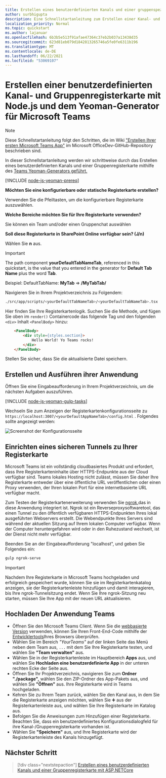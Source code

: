 ```yaml
---
title: Erstellen eines benutzerdefinierten Kanals und einer gruppenspezifischen Registerkarte mit Node.js und dem Yeoman-Generator für Microsoft Teams
author: surbhigupta
description: Eine Schnellstartanleitung zum Erstellen einer Kanal- und Gruppenregisterkarte mit dem Yeoman-Generator für Microsoft Teams.
localization_priority: Normal
ms.topic: quickstart
ms.author: lajanuar
ms.openlocfilehash: 6b3b5e513f91afae47364c37eb2b037a13438d35
ms.sourcegitcommit: 623d81eb079d1842813265746a5fe0fe6311b196
ms.translationtype: MT
ms.contentlocale: de-DE
ms.lasthandoff: 06/22/2021
ms.locfileid: "53069107"
---
```

# <a name="create-a-custom-channel-and-group-tab-using-nodejs-and-the-yeoman-generator-for-microsoft-teams"></a>Erstellen einer benutzerdefinierten Kanal- und Gruppenregisterkarte mit Node.js und dem Yeoman-Generator für Microsoft Teams

>[!NOTE]
>Diese Schnellstartanleitung folgt den Schritten, die im Wiki ["Erstellen Ihrer ersten Microsoft Teams App"](https://github.com/OfficeDev/generator-teams/wiki/Build-Your-First-Microsoft-Teams-App) im Microsoft OfficeDev-GitHub-Repository beschrieben sind.

In dieser Schnellstartanleitung werden wir schrittweise durch das Erstellen eines benutzerdefinierten Kanals und einer Gruppenregisterkarte mithilfe des [Teams Yeoman-Generators geführt.](https://github.com/OfficeDev/generator-teams/)

[!INCLUDE [node-js-yeoman-prereq](~/includes/tabs/node-js-yeoman-prereq.md)]

**Möchten Sie eine konfigurierbare oder statische Registerkarte erstellen?**

Verwenden Sie die Pfeiltasten, um die konfigurierbare Registerkarte auszuwählen.

**Welche Bereiche möchten Sie für Ihre Registerkarte verwenden?**

Sie können ein Team und/oder einen Gruppenchat auswählen

**Soll diese Registerkarte in SharePoint Online verfügbar sein? (J/n)** 

Wählen Sie **n** aus.

>[!IMPORTANT]
>The path component **yourDefaultTabNameTab**, referenced in this quickstart, is the value that you entered in the generator for **Default Tab Name** plus the word **Tab**.
>
>Beispiel: DefaultTabName: **MyTab**  =>  **/MyTabTab/**

Navigieren Sie in Ihrem Projektverzeichnis zu Folgendem:

```bash
./src/app/scripts/<yourDefaultTabNameTab>/<yourDefaultTabNameTab>.tsx
```

Hier finden Sie Ihre Registerkartenlogik. Suchen Sie die Methode, und fügen Sie oben im `render()` Containercode das folgende Tag und den folgenden `<div>` Inhalt `<PanelBody>` hinzu:

```html
    <PanelBody>
        <div style={styles.section}>
            Hello World! Yo Teams rocks!
        </div>
    </PanelBody>
```

Stellen Sie sicher, dass Sie die aktualisierte Datei speichern.

## <a name="build-and-run-your-application"></a>Erstellen und Ausführen ihrer Anwendung

Öffnen Sie eine Eingabeaufforderung in Ihrem Projektverzeichnis, um die nächsten Aufgaben auszuführen.

[!INCLUDE [node-js-yeoman-gulp-tasks](~/includes/tabs/node-js-yeoman-gulp-tasks.md)]

Wechseln Sie zum Anzeigen der Registerkartenkonfigurationsseite zu `https://localhost:3007/<yourDefaultAppNameTab>/config.html` . Folgendes sollte angezeigt werden:

![Screenshot der Konfigurationsseite](~/assets/images/tab-images/configurationPage.png)

## <a name="establish-a-secure-tunnel-to-your-tab"></a>Einrichten eines sicheren Tunnels zu Ihrer Registerkarte

Microsoft Teams ist ein vollständig cloudbasiertes Produkt und erfordert, dass Ihre Registerkarteninhalte über HTTPS-Endpunkte aus der Cloud verfügbar sind. Teams lokales Hosting nicht zulässt, müssen Sie daher Ihre Registerkarte entweder über eine öffentliche URL veröffentlichen oder einen Proxy verwenden, der Ihren lokalen Port für eine internetbasierte URL verfügbar macht.

Zum Testen der Registerkartenerweiterung verwenden Sie [ngrok,](https://ngrok.com/docs)das in diese Anwendung integriert ist. Ngrok ist ein Reverseproxysoftwaretool, das einen Tunnel zu den öffentlich verfügbaren HTTPS-Endpunkten Ihres lokal ausgeführten Webservers erstellt. Die Webendpunkte Ihres Servers sind während der aktuellen Sitzung auf Ihrem lokalen Computer verfügbar. Wenn der Computer heruntergefahren wird oder in den Ruhezustand wechselt, ist der Dienst nicht mehr verfügbar.

Beenden Sie an der Eingabeaufforderung "localhost", und geben Sie Folgendes ein:

```bash
gulp ngrok-serve
```

> [!IMPORTANT]
> Nachdem Ihre Registerkarte in Microsoft Teams hochgeladen und erfolgreich gespeichert wurde, können Sie sie im Registerkartenkatalog anzeigen, sie der Registerkartenleiste hinzufügen und damit interagieren, bis Ihre ngrok-Tunnelsitzung endet. Wenn Sie Ihre ngrok-Sitzung neu starten, müssen Sie Ihre App mit der neuen URL aktualisieren.

## <a name="upload-your-application-to-teams"></a>Hochladen Der Anwendung Teams

- Öffnen Sie den Microsoft Teams Client. Wenn Sie die [webbasierte Version](https://teams.microsoft.com) verwenden, können Sie Ihren Front-End-Code mithilfe der [Entwicklertools](~/tabs/how-to/developer-tools.md)Ihres Browsers überprüfen.
- Wählen Sie im Bereich *"YourTeams"* auf der linken Seite das Menü neben dem Team aus, `...` mit dem Sie Ihre Registerkarte testen, und wählen Sie **"Team verwalten"** aus.
- Wählen Sie in der Registerkartenleiste im Hauptbereich **Apps** aus, und wählen Sie **Hochladen eine benutzerdefinierte App** in der unteren rechten Ecke der Seite aus.
- Öffnen Sie Ihr Projektverzeichnis, navigieren Sie zum **Ordner "./package",** wählen Sie den ZIP-Ordner des App-Pakets aus, und wählen Sie **"Öffnen"** aus. Ihre Registerkarte wird in Teams hochgeladen.
- Kehren Sie zu Ihrem Team zurück, wählen Sie den Kanal aus, in dem Sie die Registerkarte anzeigen möchten, wählen Sie ➕ aus der Registerkartenleiste aus, und wählen Sie Ihre Registerkarte im Katalog aus.
- Befolgen Sie die Anweisungen zum Hinzufügen einer Registerkarte. Beachten Sie, dass ein benutzerdefiniertes Konfigurationsdialogfeld für ihre Kanal-/Gruppenregisterkarte vorhanden ist.
- Wählen Sie **"Speichern"** aus, und Ihre Registerkarte wird der Registerkartenleiste des Kanals hinzugefügt.

## <a name="next-step"></a>Nächster Schritt

> [!div class="nextstepaction"]
> [Erstellen eines benutzerdefinierten Kanals und einer Gruppenregisterkarte mit ASP.NETCore](~/tabs/quickstarts/create-channel-group-tab-dotnet-core.md)
